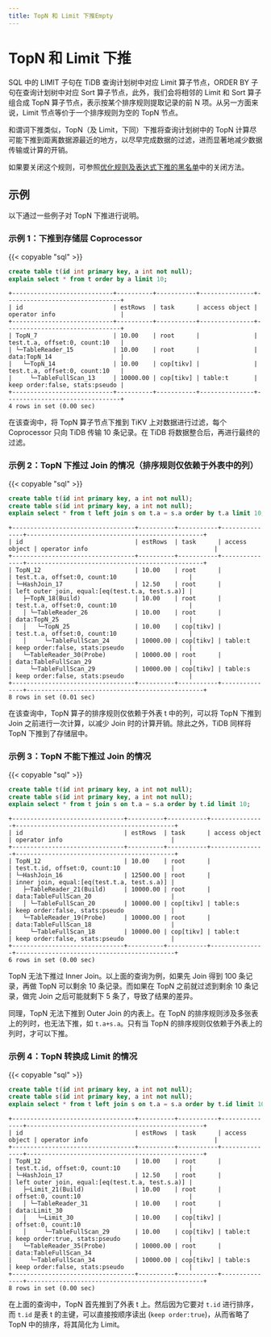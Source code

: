 ```yaml
---
title: TopN 和 Limit 下推Empty
---
```


# TopN 和 Limit 下推

SQL 中的 LIMIT 子句在 TiDB 查询计划树中对应 Limit 算子节点，ORDER BY 子句在查询计划树中对应 Sort 算子节点，此外，我们会将相邻的 Limit 和 Sort 算子组合成 TopN 算子节点，表示按某个排序规则提取记录的前 N 项。从另一方面来说，Limit 节点等价于一个排序规则为空的 TopN 节点。

和谓词下推类似，TopN（及 Limit，下同）下推将查询计划树中的 TopN 计算尽可能下推到距离数据源最近的地方，以尽早完成数据的过滤，进而显著地减少数据传输或计算的开销。

如果要关闭这个规则，可参照[优化规则及表达式下推的黑名单](/blocklist-control-plan.md)中的关闭方法。

## 示例

以下通过一些例子对 TopN 下推进行说明。

### 示例 1：下推到存储层 Coprocessor

{{< copyable "sql" >}}

```sql
create table t(id int primary key, a int not null);
explain select * from t order by a limit 10;
```

```
+----------------------------+----------+-----------+---------------+--------------------------------+
| id                         | estRows  | task      | access object | operator info                  |
+----------------------------+----------+-----------+---------------+--------------------------------+
| TopN_7                     | 10.00    | root      |               | test.t.a, offset:0, count:10   |
| └─TableReader_15           | 10.00    | root      |               | data:TopN_14                   |
|   └─TopN_14                | 10.00    | cop[tikv] |               | test.t.a, offset:0, count:10   |
|     └─TableFullScan_13     | 10000.00 | cop[tikv] | table:t       | keep order:false, stats:pseudo |
+----------------------------+----------+-----------+---------------+--------------------------------+
4 rows in set (0.00 sec)
```

在该查询中，将 TopN 算子节点下推到 TiKV 上对数据进行过滤，每个 Coprocessor 只向 TiDB 传输 10 条记录。在 TiDB 将数据整合后，再进行最终的过滤。

### 示例 2：TopN 下推过 Join 的情况（排序规则仅依赖于外表中的列）

{{< copyable "sql" >}}

```sql
create table t(id int primary key, a int not null);
create table s(id int primary key, a int not null);
explain select * from t left join s on t.a = s.a order by t.a limit 10;
```

```
+----------------------------------+----------+-----------+---------------+-------------------------------------------------+
| id                               | estRows  | task      | access object | operator info                                   |
+----------------------------------+----------+-----------+---------------+-------------------------------------------------+
| TopN_12                          | 10.00    | root      |               | test.t.a, offset:0, count:10                    |
| └─HashJoin_17                    | 12.50    | root      |               | left outer join, equal:[eq(test.t.a, test.s.a)] |
|   ├─TopN_18(Build)               | 10.00    | root      |               | test.t.a, offset:0, count:10                    |
|   │ └─TableReader_26             | 10.00    | root      |               | data:TopN_25                                    |
|   │   └─TopN_25                  | 10.00    | cop[tikv] |               | test.t.a, offset:0, count:10                    |
|   │     └─TableFullScan_24       | 10000.00 | cop[tikv] | table:t       | keep order:false, stats:pseudo                  |
|   └─TableReader_30(Probe)        | 10000.00 | root      |               | data:TableFullScan_29                           |
|     └─TableFullScan_29           | 10000.00 | cop[tikv] | table:s       | keep order:false, stats:pseudo                  |
+----------------------------------+----------+-----------+---------------+-------------------------------------------------+
8 rows in set (0.01 sec)
```

在该查询中，TopN 算子的排序规则仅依赖于外表 t 中的列，可以将 TopN 下推到 Join 之前进行一次计算，以减少 Join 时的计算开销。除此之外，TiDB 同样将 TopN 下推到了存储层中。

### 示例 3：TopN 不能下推过 Join 的情况

{{< copyable "sql" >}}

```sql
create table t(id int primary key, a int not null);
create table s(id int primary key, a int not null);
explain select * from t join s on t.a = s.a order by t.id limit 10;
```

```
+-------------------------------+----------+-----------+---------------+--------------------------------------------+
| id                            | estRows  | task      | access object | operator info                              |
+-------------------------------+----------+-----------+---------------+--------------------------------------------+
| TopN_12                       | 10.00    | root      |               | test.t.id, offset:0, count:10              |
| └─HashJoin_16                 | 12500.00 | root      |               | inner join, equal:[eq(test.t.a, test.s.a)] |
|   ├─TableReader_21(Build)     | 10000.00 | root      |               | data:TableFullScan_20                      |
|   │ └─TableFullScan_20        | 10000.00 | cop[tikv] | table:s       | keep order:false, stats:pseudo             |
|   └─TableReader_19(Probe)     | 10000.00 | root      |               | data:TableFullScan_18                      |
|     └─TableFullScan_18        | 10000.00 | cop[tikv] | table:t       | keep order:false, stats:pseudo             |
+-------------------------------+----------+-----------+---------------+--------------------------------------------+
6 rows in set (0.00 sec)
```

TopN 无法下推过 Inner Join。以上面的查询为例，如果先 Join 得到 100 条记录，再做 TopN 可以剩余 10 条记录。而如果在 TopN 之前就过滤到剩余 10 条记录，做完 Join 之后可能就剩下 5 条了，导致了结果的差异。

同理，TopN 无法下推到 Outer Join 的内表上。在 TopN 的排序规则涉及多张表上的列时，也无法下推，如 `t.a+s.a`。只有当 TopN 的排序规则仅依赖于外表上的列时，才可以下推。

### 示例 4：TopN 转换成 Limit 的情况

{{< copyable "sql" >}}

```sql
create table t(id int primary key, a int not null);
create table s(id int primary key, a int not null);
explain select * from t left join s on t.a = s.a order by t.id limit 10;
```

```
+----------------------------------+----------+-----------+---------------+-------------------------------------------------+
| id                               | estRows  | task      | access object | operator info                                   |
+----------------------------------+----------+-----------+---------------+-------------------------------------------------+
| TopN_12                          | 10.00    | root      |               | test.t.id, offset:0, count:10                   |
| └─HashJoin_17                    | 12.50    | root      |               | left outer join, equal:[eq(test.t.a, test.s.a)] |
|   ├─Limit_21(Build)              | 10.00    | root      |               | offset:0, count:10                              |
|   │ └─TableReader_31             | 10.00    | root      |               | data:Limit_30                                   |
|   │   └─Limit_30                 | 10.00    | cop[tikv] |               | offset:0, count:10                              |
|   │     └─TableFullScan_29       | 10.00    | cop[tikv] | table:t       | keep order:true, stats:pseudo                   |
|   └─TableReader_35(Probe)        | 10000.00 | root      |               | data:TableFullScan_34                           |
|     └─TableFullScan_34           | 10000.00 | cop[tikv] | table:s       | keep order:false, stats:pseudo                  |
+----------------------------------+----------+-----------+---------------+-------------------------------------------------+
8 rows in set (0.00 sec)

```

在上面的查询中，TopN 首先推到了外表 t 上。然后因为它要对 `t.id` 进行排序，而 `t.id` 是表 t 的主键，可以直接按顺序读出 (`keep order:true`)，从而省略了 TopN 中的排序，将其简化为 Limit。
